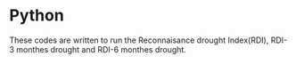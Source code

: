 # Python
These codes are written to run the Reconnaisance drought Index(RDI), RDI-3 monthes drought and RDI-6 monthes drought. 
